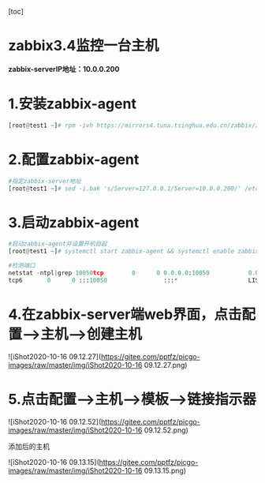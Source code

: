 [toc]



# zabbix3.4监控一台主机

**zabbix-serverIP地址：10.0.0.200**



# 1.安装zabbix-agent

```python
[root@test1 ~]# rpm -ivh https://mirrors4.tuna.tsinghua.edu.cn/zabbix/zabbix/3.4/rhel/7/x86_64/zabbix-agent-3.4.15-1.el7.x86_64.rpm
```



# 2.配置zabbix-agent

```python
#指定zabbix-server地址
[root@test1 ~]# sed -i.bak 's/Server=127.0.0.1/Server=10.0.0.200/' /etc/zabbix/zabbix_agentd.conf
```



# 3.启动zabbix-agent

```python
#启动zabbix-agent并设置开机自起
[root@test1 ~]# systemctl start zabbix-agent && systemctl enable zabbix-agent

#检测端口
netstat -ntpl|grep 10050tcp        0      0 0.0.0.0:10050           0.0.0.0:*               LISTEN      5220/zabbix_agentd  
tcp6       0      0 :::10050                :::*                    LISTEN      5220/zabbix_agentd  
```



# 4.在zabbix-server端web界面，点击配置-->主机-->创建主机

![iShot2020-10-16 09.12.27](https://gitee.com/pptfz/picgo-images/raw/master/img/iShot2020-10-16 09.12.27.png)



# 5.点击配置-->主机-->模板-->链接指示器

![iShot2020-10-16 09.12.52](https://gitee.com/pptfz/picgo-images/raw/master/img/iShot2020-10-16 09.12.52.png)



添加后的主机

![iShot2020-10-16 09.13.15](https://gitee.com/pptfz/picgo-images/raw/master/img/iShot2020-10-16 09.13.15.png)

